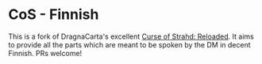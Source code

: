 # CoS - Finnish

This is a fork of DragnaCarta's excellent [Curse of Strahd: Reloaded](https://www.strahdreloaded.com). It aims to provide all the parts which are meant to be spoken by the DM in decent Finnish. PRs welcome!
